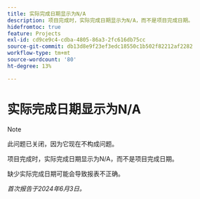```yaml
---
title: 实际完成日期显示为N/A
description: 项目完成时，实际完成日期显示为N/A，而不是项目完成日期。
hidefromtoc: true
feature: Projects
exl-id: cd9ce9c4-cdba-4805-86a3-2fc616db75cc
source-git-commit: db13d8e9f23ef3edc18550c1b502f82212af2282
workflow-type: tm+mt
source-wordcount: '80'
ht-degree: 13%

---
```


# 实际完成日期显示为N/A

>[!NOTE]
>
>此问题已关闭，因为它现在不构成问题。

项目完成时，实际完成日期显示为N/A，而不是项目完成日期。

缺少实际完成日期可能会导致报表不正确。

_首次报告于2024年6月3日。_
